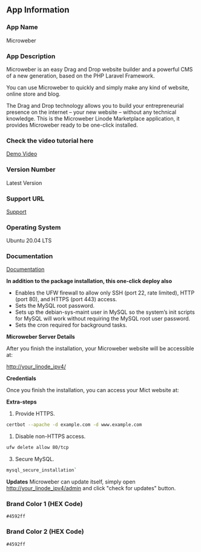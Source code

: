 ## App Information

### App Name

Microweber

### App Description

Microweber is an easy Drag and Drop website builder and a powerful CMS of a new generation, based on the PHP Laravel Framework. 

You can use Microweber to quickly and simply make any kind of website, online store and blog. 

The Drag and Drop technology allows you to build your entrepreneurial presence on the internet – your new website – without any technical knowledge.
This is the Microweber Linode Marketplace application, it provides Microweber ready to be one-click installed.

### Check the video tutorial here

[Demo Video](https://www.youtube.com/watch?v=EKiaLcZkReM)

### Version Number

Latest Version

### Support URL

[Support](https://microweber.com/support)

### Operating System

Ubuntu 20.04 LTS

### Documentation

[Documentation](https://microweber.com/docs)

**In addition to the package installation, this one-click deploy also**

- Enables the UFW firewall to allow only SSH (port 22, rate limited), HTTP (port 80), and HTTPS (port 443) access.
- Sets the MySQL root password.
- Sets up the debian-sys-maint user in MySQL so the system’s init scripts for MySQL will work without requiring the MySQL root user password.
- Sets the cron required for background tasks.

**Microweber Server Details**

After you finish the installation, your Microweber website will be accessible at:

[http://your_linode_ipv4/](http://your_linode_ipv4/)


**Credentials**

Once you finish the installation, you can access your Mict website at:

**Extra-steps**

1. Provide HTTPS.

```sh
certbot --apache -d example.com -d www.example.com
```

1. Disable non-HTTPS access.

```sh
ufw delete allow 80/tcp
```

3. Secure MySQL.

```sh
mysql_secure_installation`
```
**Updates**
Microweber can update itself, simply  open [http://your_linode_ipv4/admin](http://your_linode_ipv4/admin) and click "check for updates" button.
### Brand Color 1 (HEX Code)
`#4592ff`
### Brand Color 2 (HEX Code)
`#4592ff`
